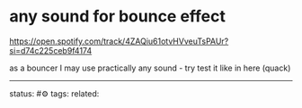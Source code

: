 # any sound for bounce effect
https://open.spotify.com/track/4ZAQiu61otvHVveuTsPAUr?si=d74c225ceb9f4174

as a bouncer I may use practically any sound - try test it like in here (quack)

---
status: #⚙️ 
tags: 
related: 
